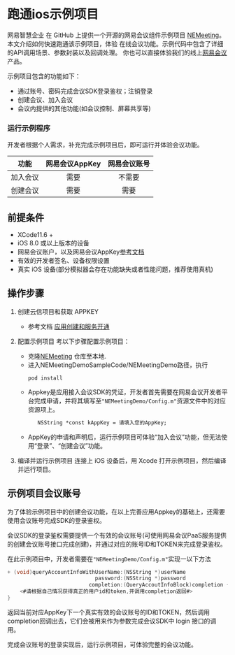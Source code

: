 # 跑通ios示例项目


网易智慧企业 在 GitHub 上提供一个开源的网易会议组件示例项目 [NEMeeting](https://github.com/netease-kit/NEMeeting/tree/main/SampleCode/iOS)。本文介绍如何快速跑通该示例项目，体验 在线会议功能。示例代码中包含了详细的API调用场景、参数封装以及回调处理。 你也可以直接体验我们的线上[网易会议](https://meeting.163.com/)产品。

示例项目包含的功能如下：

- 通过账号、密码完成会议SDK登录鉴权；注销登录
- 创建会议、加入会议
- 会议内提供的其他功能(如会议控制、屏幕共享等) 

### 运行示例程序

开发者根据个人需求，补充完成示例项目后，即可运行并体验会议功能。

|   功能   | 网易会议AppKey | 网易会议账号 |
| :------: | :------------: | :----------: |
| 加入会议 |      需要      |    不需要    |
| 创建会议 |      需要      |     需要     |



## 前提条件

 - XCode11.6 +
 - iOS 8.0 或以上版本的设备
 - 网易会议账户，以及网易会议AppKey[参考文档](../../../云信控制平台/应用创建和服务开通.md)
 - 有效的开发者签名、设备权限设置
 - 真实 iOS 设备(部分模拟器会存在功能缺失或者性能问题，推荐使用真机)

## 操作步骤
1. 创建云信项目和获取 APPKEY

   - 参考文档 [应用创建和服务开通](../../../云信控制平台/应用创建和服务开通.md)

2. 配置示例项目
   考以下步骤配置示例项目：

     - 克隆[NEMeeting](https://github.com/netease-kit/NEMeeting/tree/main/SampleCode/iOS) 仓库至本地.
     - 进入NEMeetingDemoSampleCode/NEMeetingDemo路径，执行
       ```
       pod install
       ```
    - Appkey是应用接入会议SDK的凭证，开发者首先需要在网易会议开发者平台完成申请，并将其填写至`"NEMeetingDemo/Config.m"`资源文件中的对应资源项上。
      ```xml
         NSString *const kAppKey = 请填入您的AppKey;
      ```
    - AppKey的申请和声明后，运行示例项目可体验“加入会议”功能，但无法使用“登录”、“创建会议”功能。

  4. 编译并运行示例项目
     连接上 iOS 设备后，用 Xcode 打开示例项目，然后编译并运行项目。


## 示例项目会议账号

为了体验示例项目中的创建会议功能，在以上完善应用Appkey的基础上，还需要使用会议账号完成SDK的登录鉴权。

会议SDK的登录鉴权需要提供一个有效的会议账号(可使用网易会议PaaS服务提供的创建会议账号接口完成创建)，并通过对应的账号ID和TOKEN来完成登录鉴权。

在此示例项目中，开发者需要在`"NEMeetingDemo/Config.m"`实现一以下方法

```objective-c
+ (void)queryAccountInfoWithUserName:(NSString *)userName
                            password:(NSString *)password
                          completion:(QueryAccoutInfoBlock)completion {
    <#请根据自己情况获得真正的用户id和token,并调用completion返回#>
}
```

返回当前对应AppKey下一个真实有效的会议账号的ID和TOKEN，然后调用completion回调出去，它们会被用来作为参数完成会议SDK中 login 接口的调用。

完成会议账号的登录实现后，运行示例项目，可体验完整的会议功能。

